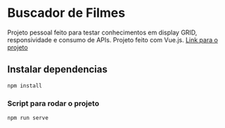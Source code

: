 # Buscador de Filmes
  Projeto pessoal feito para testar conhecimentos em display GRID, responsividade e consumo de APIs.
  Projeto feito com Vue.js. [Link para o projeto](https://tvmazebuscador.vercel.app/)

## Instalar dependencias
```
npm install
```

### Script para rodar o projeto
```
npm run serve
```
